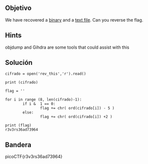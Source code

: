 ## Objetivo
We have recovered a [binary](https://jupiter.challenges.picoctf.org/static/7aa5f383ec616fe9d72c2ffe1fabd0d9/rev) and a [text file](https://jupiter.challenges.picoctf.org/static/7aa5f383ec616fe9d72c2ffe1fabd0d9/rev_this). Can you reverse the flag.

## Hints
objdump and Gihdra are some tools that could assist with this

## Solución

```
cifrado = open('rev_this','r').read()

print (cifrado)

flag = ''

for i in range (8, len(cifrado)-1):
        if i &  1 == 0:
                flag += chr( ord(cifrado[i]) - 5 )
        else:
                flag += chr( ord(cifrado[i]) +2 )

print (flag)
r3v3rs36ad73964
```
## Bandera
picoCTF{r3v3rs36ad73964}